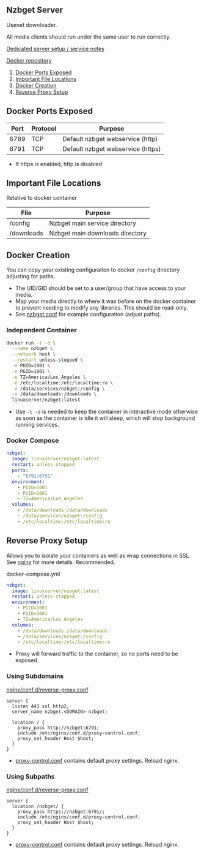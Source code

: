 Nzbget Server
-------------
Usenet downloader.

All media clients should run under the same user to run correctly.

[Dedicated server setup / service notes](nzbget-dedicated.md)

[Docker repository][1]

1. [Docker Ports Exposed](#docker-ports-exposed)
1. [Important File Locations](#important-file-locations)
1. [Docker Creation](#docker-creation)
1. [Reverse Proxy Setup](#reverse-proxy-setup)

Docker Ports Exposed
--------------------

| Port | Protocol | Purpose                           |
|------|----------|-----------------------------------|
| 6789 | TCP      | Default nzbget webservice (http)  |
| 6791 | TCP      | Default nzbget webservice (https) |
 * If https is enabled, http is disabled

Important File Locations
------------------------
Relative to docker container

| File       | Purpose                         |
|------------|---------------------------------|
| /config    | Nzbget main service directory   |
| /downloads | Nzbget main downloads directory |

Docker Creation
---------------
You can copy your existing configuration to docker `/config` directory
adjusting for paths.

* The UID/GID should be set to a user/group that have access to your media.
* Map your media directly to where it was before on the docker container to
  prevent needing to modify any libraries. This should be read-only.
* See [nzbget.conf](nzbget.conf) for example configuration (adjust paths).

### Independent Container
```bash
docker run -t -d \
  --name nzbget \
  --network host \
  --restart unless-stopped \
  -e PUID=1001 \
  -e PGID=1001 \
  -e TZ=America/Los_Angeles \
  -e /etc/localtime:/etc/localtime:ro \
  -v /data/services/nzbget:/config \
  -v /data/downloads:/downloads \
  linuxserver/nzbget:latest
```
* Use `-t -d` is needed to keep the container in interactive mode otherwise as
  soon as the container is idle it will sleep, which will stop background
  running services.

### Docker Compose
```yaml
nzbget:
  image: linuxserver/nzbget:latest
  restart: unless-stopped
  ports:
    - "6791:6791"
  environment:
    - PGID=1001
    - PUID=1001
    - TZ=America/Los_Angeles
  volumes:
    - /data/downloads:/data/downloads
    - /data/services/nzbget:/config
    - /etc/localtime:/etc/localtime:ro
```

Reverse Proxy Setup
-------------------
Allows you to isolate your containers as well as wrap connections in SSL. See
[nginx][ref2] for more details. Recommended.

docker-compose.yml
```yaml
nzbget:
  image: linuxserver/nzbget:latest
  restart: unless-stopped
  environment:
    - PGID=1001
    - PUID=1001
    - TZ=America/Los_Angeles
  volumes:
    - /data/downloads:/data/downloads
    - /data/services/nzbget:/config
    - /etc/localtime:/etc/localtime:ro
```
* Proxy will forward traffic to the container, so no ports need to be exposed.

### Using Subdomains
[nginx/conf.d/reverse-proxy.conf][2]
```nginx
server {
  listen 443 ssl http2;
  server_name nzbget.<DOMAIN> nzbget;

  location / {
    proxy_pass http://nzbget:6791;
    include /etc/nginx/conf.d/proxy-control.conf;
    proxy_set_header Host $host;
  }
}
```
* [proxy-control.conf][ref1] contains default proxy settings. Reload nginx.

### Using Subpaths
[nginx/conf.d/reverse-proxy.conf][2]
```nginx
server {
  location /nzbget/ {
    proxy_pass https://nzbget:6791/;
    include /etc/nginx/conf.d/proxy-control.conf;
    proxy_set_header Host $host;
  }
}
```
* [proxy-control.conf][ref1] contains default proxy settings. Reload nginx.

[1]: https://hub.docker.com/r/linuxserver/nzbget/
[2]: https://nzbget.net/behind-other-web-server

[ref1]: ../nginx/proxy-control.conf
[ref2]: ../nginx/README.md